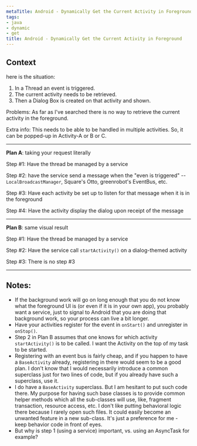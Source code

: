 ```yaml
---
metaTitle: Android - Dynamically Get the Current Activity in Foreground
tags:
- java
- dynamic
- get
title: Android - Dynamically Get the Current Activity in Foreground
---
```


## Context

here is the situation:


1. In a Thread an event is triggered.
2. The current activity needs to be retrieved.
3. Then a Dialog Box is created on that activity and shown.


Problems:
 As far as I've searched there is no way to retrieve the current activity in the foreground.


Extra info:
 This needs to be able to be handled in multiple activities. So, it can be popped-up in Activity-A or B or C.



---

**Plan A**: taking your request literally


Step #1: Have the thread be managed by a service


Step #2: have the service send a message when the "even is triggered" -- `LocalBroadcastManager`, Square's Otto, greenrobot's EventBus, etc.


Step #3: Have each activity be set up to listen for that message when it is in the foreground


Step #4: Have the activity display the dialog upon receipt of the message




---


**Plan B**: same visual result


Step #1: Have the thread be managed by a service


Step #2: Have the service call `startActivity()` on a dialog-themed activity


Step #3: There is no step #3



---

## Notes:

-  If the background work will go on long enough that you do not know what the foreground UI is (or even if it is in your own app), you probably want a service, just to signal to Android that you are doing that background work, so your process can live a bit longer.
- Have your activities register for the event in `onStart()` and unregister in `onStop()`.
- Step 2 in Plan B assumes that one knows for which activity ```startActivity()``` is to be called. I want the Activity on the top of my task to be started.
-  Registering with an event bus is fairly cheap, and if you happen to have a `BaseActivity` already, registering in there would seem to be a good plan. I don't know that I would necessarily introduce a common superclass just for two lines of code, but if you already have such a superclass, use it.
- I do have a ```BaseActivity``` superclass. But I am hesitant to put such code there. My purpose for having such base classes is to provide common helper methods which all the sub-classes will use, like, fragment transaction, resource access, etc. I don't like putting behavioral logic there because I rarely open such files. It could easily become an unwanted feature in a new sub-class. It's just a preference for me - keep behavior code in front of eyes.
- But why is step 1 (using a service) important, vs. using an AsyncTask for example?
